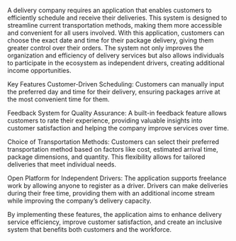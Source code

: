 A delivery company requires an application that enables customers to efficiently schedule and receive their deliveries. 
This system is designed to streamline current transportation methods, making them more accessible and convenient for all users involved.
With this application, customers can choose the exact date and time for their package delivery, giving them greater control over their orders. 
The system not only improves the organization and efficiency of delivery services but also allows individuals to participate in the ecosystem as independent drivers, creating additional income opportunities.

Key Features
Customer-Driven Scheduling:
Customers can manually input the preferred day and time for their delivery, ensuring packages arrive at the most convenient time for them.

Feedback System for Quality Assurance:
A built-in feedback feature allows customers to rate their experience, providing valuable insights into customer satisfaction and helping the company improve services over time.

Choice of Transportation Methods:
Customers can select their preferred transportation method based on factors like cost, estimated arrival time, package dimensions, and quantity. 
This flexibility allows for tailored deliveries that meet individual needs.

Open Platform for Independent Drivers:
The application supports freelance work by allowing anyone to register as a driver. 
Drivers can make deliveries during their free time, providing them with an additional income stream while improving the company’s delivery capacity.

By implementing these features, the application aims to enhance delivery service efficiency, improve customer satisfaction, and create an inclusive system that benefits both customers and the workforce.



